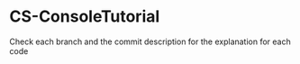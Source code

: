# CS-ConsoleTutorial
Check each branch and the commit description for the explanation for each code
